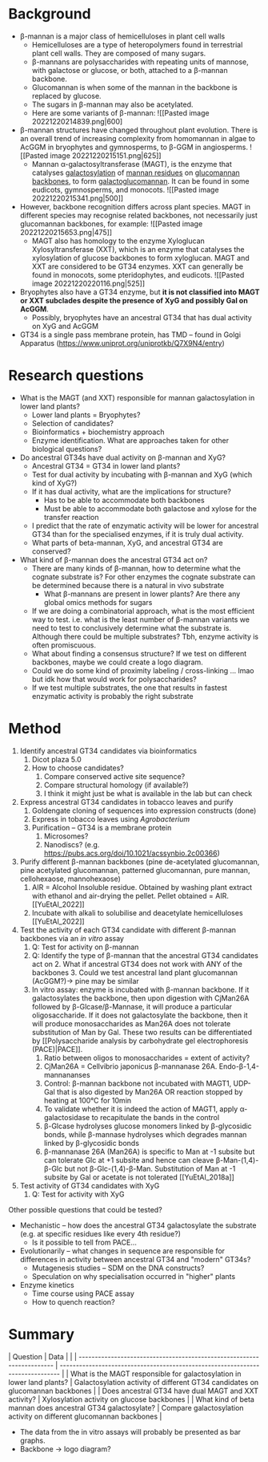   # Background 
- β-mannan is a major class of hemicelluloses in plant cell walls 
	- Hemicelluloses are a type of heteropolymers found in terrestrial plant cell walls. They are composed of many sugars. 
	- β-mannans are polysaccharides with repeating units of mannose, with galactose or glucose, or both, attached to a β-mannan backbone. 
	- Glucomannan is when some of the mannan in the backbone is replaced by glucose. 
	- The sugars in β-mannan may also be acetylated. 
	- Here are some variants of β-mannan: 
	  ![[Pasted image 20221220214839.png|600]
- β-mannan structures have changed throughout plant evolution. There is an overall trend of increasing complexity from homomannan in algae to AcGGM in bryophytes and gymnosperms, to β-GGM in angiosperms. 
  ![[Pasted image 20221220215151.png|625]]
  - Mannan α-galactosyltransferase (MAGT), is the enzyme that catalyses <u>galactosylation</u> of <u>mannan residues</u> on <u>glucomannan backbones</u>, to form <u>galactoglucomannan</u>. It can be found in some eudicots, gymnosperms, and monocots. 
![[Pasted image 20221220215341.png|500]]
- However, backbone recognition differs across plant species. MAGT in different species may recognise related backbones, not necessarily just glucomannan backbones, for example: 
  ![[Pasted image 20221220215653.png|475]]
  - MAGT also has homology to the enzyme Xyloglucan Xylosyltransferase (XXT), which is an enzyme that catalyses the xylosylation of glucose backbones to form xyloglucan. MAGT and XXT are considered to be GT34 enzymes. XXT can generally be found in monocots, some pteridophytes, and eudicots. 
    ![[Pasted image 20221220220116.png|525]]
- Bryophytes also have a GT34 enzyme, but **it is not classified into MAGT or XXT subclades despite the presence of XyG and possibly Gal on AcGGM**. 
	- Possibly, bryophytes have an ancestral GT34 that has dual activity on XyG and AcGGM
- GT34 is a single pass membrane protein, has TMD – found in Golgi Apparatus (https://www.uniprot.org/uniprotkb/Q7X9N4/entry)

# Research questions  
- What is the MAGT (and XXT) responsible for mannan galactosylation in lower land plants? 
	- Lower land plants = Bryophytes? 
	- Selection of candidates? 
	- Bioinformatics + biochemistry approach 
	- Enzyme identification. What are approaches taken for other biological questions? 
- Do ancestral GT34s have dual activity on β-mannan and XyG? 
	- Ancestral GT34 = GT34 in lower land plants? 
	- Test for dual activity by incubating with β-mannan and XyG (which kind of XyG?)
	- If it has dual activity, what are the implications for structure? 
		- Has to be able to accommodate both backbones 
		- Must be able to accommodate both galactose and xylose for the transfer reaction 
	- I predict that the rate of enzymatic activity will be lower for ancestral GT34 than for the specialised enzymes, if it is truly dual activity. 
	- What parts of beta-mannan, XyG, and ancestral GT34 are conserved? 
- What kind of β-mannan does the ancestral GT34 act on? 
	- There are many kinds of β-mannan, how to determine what the cognate substrate is? For other enzymes the cognate substrate can be determined because there is a natural in vivo substrate 
		- What β-mannans are present in lower plants? Are there any global omics methods for sugars 
	- If we are doing a combinatorial approach, what is the most efficient way to test. i.e. what is the least number of β-mannan variants we need to test to conclusively determine what the substrate is. Although there could be multiple substrates? Tbh, enzyme activity is often promiscuous. 
	- What about finding a consensus structure? If we test on different backbones, maybe we could create a logo diagram. 
	- Could we do some kind of proximity labeling / cross-linking ... lmao but idk how that would work for polysaccharides? 
	- If we test multiple substrates, the one that results in fastest enzymatic activity is probably the right substrate 

# Method 
1. Identify ancestral GT34 candidates via bioinformatics 
	1. Dicot plaza 5.0 
	2. How to choose candidates?
		1. Compare conserved active site sequence? 
		2. Compare structural homology (if available?)
		3. I think it might just be what is available in the lab but can check 
2. Express ancestral GT34 candidates in tobacco leaves and purify 
	1. Goldengate cloning of sequences into expression constructs (done)
	2. Express in tobacco leaves using *Agrobacterium* 
	3. Purification – GT34 is a membrane protein 
		1. Microsomes? 
		2. Nanodiscs? (e.g. https://pubs.acs.org/doi/10.1021/acssynbio.2c00366) 
3. Purify different β-mannan backbones (pine de-acetylated glucomannan, pine acetylated glucomannan, patterned glucomannan, pure mannan, cellohexaose, mannohexaose)
	1. AIR = Alcohol Insoluble residue. Obtained by washing plant extract with ethanol and air-drying the pellet. Pellet obtained = AIR. [[YuEtAl_2022]]
	2. Incubate with alkali to solubilise and deacetylate hemicelluloses [[YuEtAl_2022]]
4. Test the activity of each GT34 candidate with different β-mannan backbones via an *in vitro* assay 
	1. Q: Test for activity on β-mannan
	2. Q: Identify the type of β-mannan that the ancestral GT34 candidates act on
		2. What if ancestral GT34 does not work with ANY of the backbones
		3. Could we test ancestral land plant glucomannan (AcGGM?)→ pine may be similar 
	3. In vitro assay: enzyme is incubated with β-mannan backbone. If it galactosylates the backbone, then upon digestion with CjMan26A followed by β-Glcase/β-Mannase, it will produce a particular oligosaccharide. If it does not galactosylate the backbone, then it will produce monosaccharides as Man26A does not tolerate substitution of Man by Gal. These two results can be differentiated by [[Polysaccharide analysis by carbohydrate gel electrophoresis (PACE)|PACE]]. 
		1. Ratio between oligos to monosaccharides = extent of activity? 
		2. CjMan26A = Cellvibrio japonicus β-mannanase 26A. Endo-β-1,4-mannananses 
		3. Control: β-mannan backbone not incubated with MAGT1, UDP-Gal that is also digested by Man26A OR reaction stopped by heating at 100°C for 10min 
		4. To validate whether it is indeed the action of MAGT1, apply α-galactosidase to recapitulate the bands in the control 
		5. β-Glcase hydrolyses glucose monomers linked by β-glycosidic bonds, while β-mannase hydrolyses which degrades mannan linked by β-glycosidic bonds 
		6. β-mannanase 26A (Man26A) is specific to Man at -1 subsite but can tolerate Glc at +1 subsite and hence can cleave β-Man-(1,4)-β-Glc but not β-Glc-(1,4)-β-Man. Substitution of Man at -1 subsite by Gal or acetate is not tolerated [[YuEtAl_2018a]]
5. Test activity of GT34 candidates with XyG 
	1. Q: Test for activity with XyG 

Other possible questions that could be tested? 
- Mechanistic – how does the ancestral GT34 galactosylate the substrate (e.g. at specific residues like every 4th residue?)
	- Is it possible to tell from PACE... 
- Evolutionarily – what changes in sequence are responsible for differences in activity between ancestral GT34 and "modern" GT34s? 
	- Mutagenesis studies – SDM on the DNA constructs? 
	- Speculation on why specialisation occurred in "higher" plants 
- Enzyme kinetics 
	- Time course using PACE assay 
	- How to quench reaction? 

# Summary 

| Question                                                               | Data                                                                           |  |
| ---------------------------------------------------------------------- | ------------------------------------------------------------------------------ | 
| What is the MAGT responsible for galactosylation in lower land plants? | Galactosylation activity of different GT34 candidates on glucomannan backbones | 
| Does ancestral GT34 have dual MAGT and XXT activity?                   | Xylosylation activity on glucose backbones                                     |
| What kind of beta mannan does ancestral GT34 galactosylate?            | Compare galactosylation activity on different glucomannan backbones            |  

- The data from the in vitro assays will probably be presented as bar graphs. 
- Backbone → logo diagram? 
